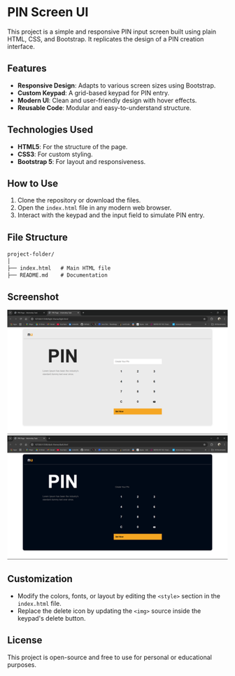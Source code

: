 # PIN Screen UI

This project is a simple and responsive PIN input screen built using plain HTML, CSS, and Bootstrap. It replicates the design of a PIN creation interface.

## Features

- **Responsive Design**: Adapts to various screen sizes using Bootstrap.
- **Custom Keypad**: A grid-based keypad for PIN entry.
- **Modern UI**: Clean and user-friendly design with hover effects.
- **Reusable Code**: Modular and easy-to-understand structure.

## Technologies Used

- **HTML5**: For the structure of the page.
- **CSS3**: For custom styling.
- **Bootstrap 5**: For layout and responsiveness.

## How to Use

1. Clone the repository or download the files.
2. Open the `index.html` file in any modern web browser.
3. Interact with the keypad and the input field to simulate PIN entry.

## File Structure

```
project-folder/
│
├── index.html   # Main HTML file
├── README.md    # Documentation
```

## Screenshot

![Light Mode](./screenshots/light.png)
![Dark Mode](./screenshots/dark.png)

## Customization

- Modify the colors, fonts, or layout by editing the `<style>` section in the `index.html` file.
- Replace the delete icon by updating the `<img>` source inside the keypad's delete button.

## License

This project is open-source and free to use for personal or educational purposes.
